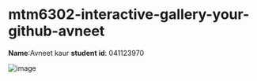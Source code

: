 # mtm6302-interactive-gallery-your-github-avneet
 **Name**:Avneet kaur
 **student id**: 041123970

![image](https://github.com/user-attachments/assets/644ec64e-f2d8-4302-93c9-e5b2452a29b5)
